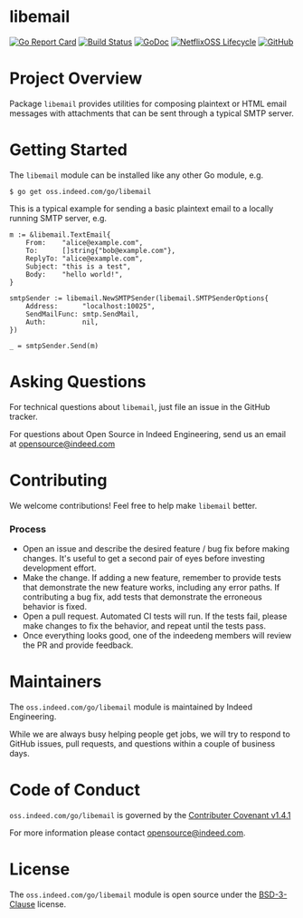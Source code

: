 libemail
========

[![Go Report Card](https://goreportcard.com/badge/oss.indeed.com/go/libemail)](https://goreportcard.com/report/oss.indeed.com/go/libemail)
[![Build Status](https://travis-ci.org/indeedeng/libemail.svg?branch=master)](https://travis-ci.org/indeedeng/libemail)
[![GoDoc](https://godoc.org/oss.indeed.com/go/libemail?status.svg)](https://godoc.org/oss.indeed.com/go/libemail)
[![NetflixOSS Lifecycle](https://img.shields.io/osslifecycle/indeedeng/libemail.svg)](OSSMETADATA)
[![GitHub](https://img.shields.io/github/license/indeedeng/libemail.svg)](LICENSE)

# Project Overview

Package `libemail` provides utilities for composing plaintext or HTML email
messages with attachments that can be sent through a typical SMTP server.

# Getting Started

The `libemail` module can be installed like any other Go module, e.g.
```
$ go get oss.indeed.com/go/libemail
```

This is a typical example for sending a basic plaintext email to a locally
running SMTP server, e.g.
```
m := &libemail.TextEmail{
    From:    "alice@example.com",
    To:      []string{"bob@example.com"},
    ReplyTo: "alice@example.com",
    Subject: "this is a test",
    Body:    "hello world!",
}

smtpSender := libemail.NewSMTPSender(libemail.SMTPSenderOptions{
    Address:      "localhost:10025",
    SendMailFunc: smtp.SendMail,
    Auth:         nil,
})

_ = smtpSender.Send(m)
```

# Asking Questions

For technical questions about `libemail`, just file an issue in the GitHub tracker.

For questions about Open Source in Indeed Engineering, send us an email at
opensource@indeed.com

# Contributing

We welcome contributions! Feel free to help make `libemail` better.

### Process

- Open an issue and describe the desired feature / bug fix before making
changes. It's useful to get a second pair of eyes before investing development
effort.
- Make the change. If adding a new feature, remember to provide tests that
demonstrate the new feature works, including any error paths. If contributing
a bug fix, add tests that demonstrate the erroneous behavior is fixed.
- Open a pull request. Automated CI tests will run. If the tests fail, please
make changes to fix the behavior, and repeat until the tests pass.
- Once everything looks good, one of the indeedeng members will review the
PR and provide feedback.

# Maintainers

The `oss.indeed.com/go/libemail` module is maintained by Indeed Engineering.

While we are always busy helping people get jobs, we will try to respond to
GitHub issues, pull requests, and questions within a couple of business days.

# Code of Conduct

`oss.indeed.com/go/libemail` is governed by the [Contributer Covenant v1.4.1](CODE_OF_CONDUCT.md)

For more information please contact opensource@indeed.com.

# License

The `oss.indeed.com/go/libemail` module is open source under the [BSD-3-Clause](LICENSE)
license.
